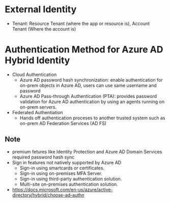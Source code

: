 # External Identity
- Tenant: Resource Tenant (where the app or resource is), Account Tenant (Where the account is)
# Authentication Method for Azure AD Hybrid Identity
- Cloud Authentication
    - Azure AD password hash synchronization: enable authentication for on-prem objects in Azure AD, users can use same username and password 
    - Azure AD Pass-through Authentication (PTA): provides password validation for Azure AD authentication by using an agents running on on-prem servers.
- Federated Authentiation
    - Hands off authentication proceses to another trusted system such as on-prem AD Federation Services (AD FS)

## Note
- premium fetures like Identity Protection and Azure AD Domain Services required password hash sync
- Sign in features not natively supported by Azure AD
    - Sign-in using smartcards or certificates.
    - Sign-in using on-premises MFA Server.
    - Sign-in using third-party authentication solution.
    - Multi-site on-premises authentication solution.
- https://docs.microsoft.com/en-us/azure/active-directory/hybrid/choose-ad-authn